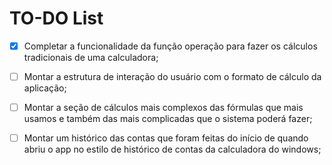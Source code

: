 # TO-DO List

- [X] Completar a funcionalidade da função operação para fazer os cálculos tradicionais de uma calculadora;

- [ ] Montar a estrutura de interação do usuário com 
o formato de cálculo da aplicação;

- [ ] Montar a seção de cálculos mais complexos das fórmulas que mais usamos e também das mais complicadas que o sistema poderá fazer;

- [ ] Montar um histórico das contas que foram feitas do início de quando abriu o app no estilo de histórico de contas  da calculadora do windows;


